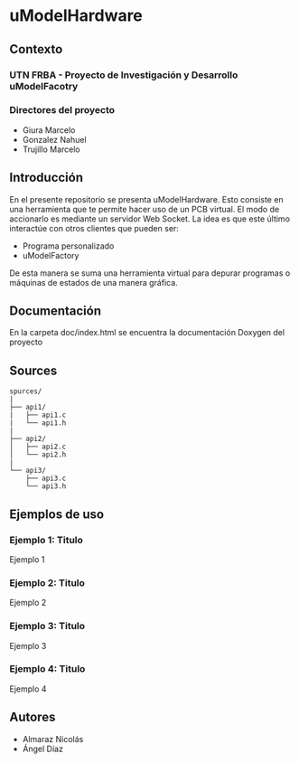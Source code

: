 # uModelHardware
## Contexto
### UTN FRBA - Proyecto de Investigación y Desarrollo uModelFacotry
### Directores del proyecto
- Giura Marcelo
- Gonzalez Nahuel
- Trujillo Marcelo

## Introducción
En el presente repositorio se presenta uModelHardware. Esto consiste en una herramienta que te permite hacer uso de un PCB virtual. El modo de accionarlo es mediante un servidor Web Socket. La idea es que este último interactúe con otros clientes que pueden ser:
- Programa personalizado
- uModelFactory

De esta manera se suma una herramienta virtual para depurar programas o máquinas de estados de una manera gráfica.

## Documentación
En la carpeta doc/index.html se encuentra la documentación Doxygen del proyecto


## Sources
```
spurces/  
|
├── api1/ 
|   ├── api1.c
|   └── api1.h
|
├── api2/
│   ├── api2.c
│   └── api2.h
|
└── api3/
    ├── api3.c
    └── api3.h
```

## Ejemplos de uso
### Ejemplo 1: Titulo
Ejemplo 1

### Ejemplo 2: Titulo
Ejemplo 2

### Ejemplo 3: Titulo
Ejemplo 3

### Ejemplo 4: Titulo
Ejemplo 4

## Autores
- Almaraz Nicolás
- Ángel Díaz